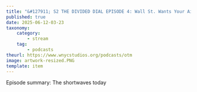 ```yaml
---
title: "&#127911; S2 THE DIVIDED DIAL EPISODE 4: Wall St. Wants Your Airwaves"
published: true
date: 2025-06-12-03-23
taxonomy:
    category:
        - stream
    tag:
        - podcasts
theurl: https://www.wnycstudios.org/podcasts/otm
image: artwork-resized.PNG
template: item
---
```


Episode summary: The shortwaves today
